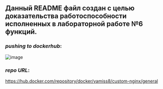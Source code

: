 ## Данный README файл создан с целью доказательства работоспособности исполненных в лабораторной работе №6 функций.

### *pushing to dockerhub*:

![image](https://github.com/user-attachments/assets/4ebbdc91-4d9a-44fc-a07a-8abc5260fa4c)

### *repo URL*:

https://hub.docker.com/repository/docker/vamiss8/custom-nginx/general
